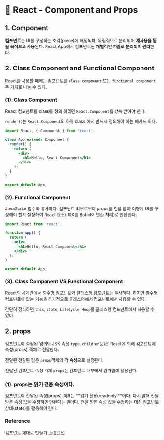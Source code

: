 # 📄 React - Component and Props

## 1. Component

 **컴포넌트**는 UI를 구성하는 조각\(piece\)에 해당되며, 독립적으로 분리되어 **재사용을 됨을 목적으로 사용**된다. React App에서 컴포넌트는 **개별적인 파일로 분리되어 관리**한다.

## 2. Class Component and Functional Component

React를 사용할 때에는 컴포넌트를 `class component` 또는 `functional component` 두 가지로 나눌 수 있다.

### \(1\). Class Component

React  컴포넌트를 class를 정의 하려면 `React.Component`를 상속 받아야 한다.

`render()`는 `React.Component`의 하위 class 에서 반드시 정의해야 하는 메서드 이다. 

```jsx
import React, { Component } from 'react';

class App extends Component {
  render() {
    return (
      <div>
        <h1>Hello, React Component</h1>
      </div>
    );
  }
}

export default App;
```

### \(2\). Functional Component

JavaScript 함수와 유사하다. 컴포넌트 외부로부터 props을 전달 받아 어떻게 UI를 구성해야 할지 설정하여 React 요소\(JSX를 Babel이 변환 처리\)로 반환한다.

```jsx
import React from 'react';

function App() {
  return (
    <div>
      <h1>Hello, React Component</h1>
    </div>
  );
}

export default App;
```

### \(3\). Class Component VS Functional Component

React의 세계관에서 함수형 컴포넌트와 클래스형 컴포넌트는 유사하다. 하지만 함수형 컴포넌트에 없는 기능을 추가적으로 클래스형에서 컴포넌트에서 사용할 수 있다.

간단히 정리하면 `this`, `state`, `LifeCycle Hoop`를 클래스형 컴포넌트에서 사용할 수 있다.

## 2. props

컴포넌트에 설정된 임의의 JSX 속성\(`type`, `children`등\)은 React에 의해 컴포넌트에 속성\(props\) 객체로 전달한다.

전달된 전달된 값은 `props`객체의 각 **속성**으로 설정된다.

전달된 컴포넌트 속성 객체 `props`는 컴포넌트 내부에서 컴파일에 활용된다.

### \(1\). props는 읽기 전용 속성이다.

컴포넌트에 전달된 속성\(props\) 객체는 **읽기 전용\(readonly\)**이다. 다시 말해 전달 받은 속성 값을 수정하면 안된다는 말이다. 전달 받은 속성 값을 수정하는 대신 컴포넌트 상태\(state\)를 활용해야 한다.





### Reference

컴포넌트 제대로 만들기 [→\(SITE\)﻿](https://hyunseob.github.io/2019/06/02/react-component-the-right-way/)

